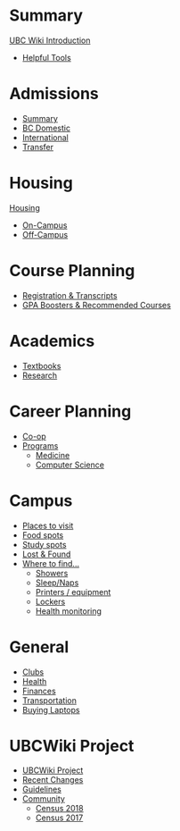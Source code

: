 # Summary
[UBC Wiki Introduction](./README.md)
- [Helpful Tools](./tools.md)

# Admissions
- [Summary](./admissions/README.md)
- [BC Domestic]()
- [International]()
- [Transfer]()

# Housing
[Housing]()
  - [On-Campus]()
  - [Off-Campus]()

# Course Planning
- [Registration & Transcripts](./course-planning/registration.md)
- [GPA Boosters & Recommended Courses]()

# Academics
- [Textbooks](./academics/classes/textbooks.md)
- [Research](./academics/research.md)

# Career Planning
- [Co-op]()
- [Programs]()
  - [Medicine]()
  - [Computer Science]()

# Campus
- [Places to visit](./campus/ubc-sights.md)
- [Food spots](./campus/food.md)
- [Study spots]()
- [Lost & Found]()
- [Where to find...]()
  - [Showers](./campus/find/showers.md)
  - [Sleep/Naps](./campus/find/sleep.md)
  - [Printers / equipment]()
  - [Lockers]()
  - [Health monitoring]()

# General
- [Clubs]()
- [Health]()
- [Finances]()
- [Transportation]()
- [Buying Laptops]()

# UBCWiki Project
- [UBCWiki Project](./meta/project.md)
- [Recent Changes](./meta/changelog.md)
- [Guidelines](./meta/guidelines.md)
- [Community](./meta/community.md)
  - [Census 2018](./meta/census/2018.md)
  - [Census 2017](./meta/census/2017.md)